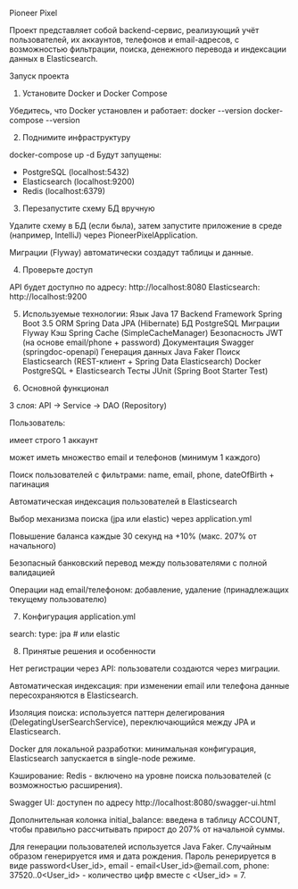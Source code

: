 Pioneer Pixel

Проект представляет собой backend-сервис, реализующий учёт пользователей, их аккаунтов, телефонов и email-адресов, с возможностью фильтрации, поиска, денежного перевода и индексации данных в Elasticsearch.


Запуск проекта

1. Установите Docker и Docker Compose

Убедитесь, что Docker установлен и работает:
docker --version
docker-compose --version

2. Поднимите инфраструктуру

docker-compose up -d
Будут запущены:

- PostgreSQL (localhost:5432)
- Elasticsearch (localhost:9200)
- Redis (localhost:6379)


3. Перезапустите схему БД вручную

Удалите схему в БД (если была), затем запустите приложение в среде (например, IntelliJ) через PioneerPixelApplication.

Миграции (Flyway) автоматически создадут таблицы и данные.

4. Проверьте доступ

API будет доступно по адресу: http://localhost:8080
Elasticsearch: http://localhost:9200

5. Используемые технологии:
Язык		Java 17
Backend Framework	Spring Boot 3.5
ORM		Spring Data JPA (Hibernate)
БД		PostgreSQL
Миграции	Flyway
Кэш		Spring Cache (SimpleCacheManager)
Безопасность	JWT (на основе email/phone + password)
Документация	Swagger (springdoc-openapi)
Генерация данных	Java Faker
Поиск		Elasticsearch (REST-клиент + Spring Data Elasticsearch)
Docker	PostgreSQL + Elasticsearch
Тесты 	JUnit (Spring Boot Starter Test)

6. Основной функционал

3 слоя: API → Service → DAO (Repository)

Пользователь:

имеет строго 1 аккаунт

может иметь множество email и телефонов (минимум 1 каждого)

Поиск пользователей с фильтрами: name, email, phone, dateOfBirth + пагинация

Автоматическая индексация пользователей в Elasticsearch

Выбор механизма поиска (jpa или elastic) через application.yml

Повышение баланса каждые 30 секунд на +10% (макс. 207% от начального)

Безопасный банковский перевод между пользователями с полной валидацией

Операции над email/телефоном: добавление, удаление (принадлежащих текущему пользователю)

7. Конфигурация application.yml

search:
  type: jpa  # или elastic

8. Принятые решения и особенности

Нет регистрации через API: пользователи создаются через миграции.

Автоматическая индексация: при изменении email или телефона данные пересохраняются в Elasticsearch.

Изоляция поиска: используется паттерн делегирования (DelegatingUserSearchService), переключающийся между JPA и Elasticsearch.

Docker для локальной разработки: минимальная конфигурация, Elasticsearch запускается в single-node режиме.

Кэширование: Redis - включено на уровне поиска пользователей (с возможностью расширения).

Swagger UI: доступен по адресу http://localhost:8080/swagger-ui.html

Дополнительная колонка initial_balance: введена в таблицу ACCOUNT, чтобы правильно рассчитывать прирост до 207% от начальной суммы.

Для генерации пользователей используется Java Faker. Случайным образом генерируется имя и дата рождения. Пароль ренерируется в виде password<User_id>, email - email<User_id>@email.com, phone: 37520..0<User_id> - количество цифр  вместе с <User_id> = 7.